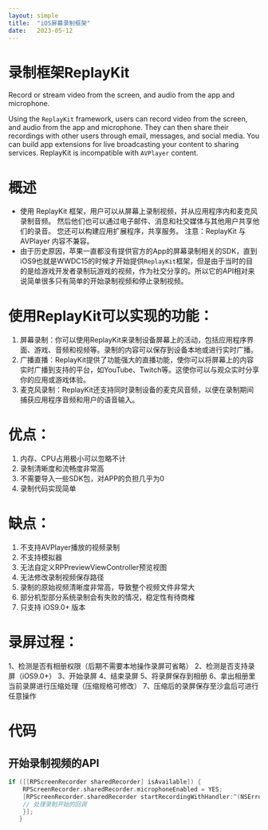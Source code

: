 ```yaml
---
layout: simple
title:  "iOS屏幕录制框架"
date:   2023-05-12
---
```


# 录制框架ReplayKit

Record or stream video from the screen, and audio from the app and microphone.

Using the `ReplayKit` framework, users can record video from the screen, and audio from the app and microphone. They can then share their recordings with other users through email, messages, and social media. You can build app extensions for live broadcasting your content to sharing services. ReplayKit is incompatible with `AVPlayer` content.

# 概述

- 使用 ReplayKit 框架，用户可以从屏幕上录制视频，并从应用程序内和麦克风录制音频。 然后他们也可以通过电子邮件、消息和社交媒体与其他用户共享他们的录音。 您还可以构建应用扩展程序，共享服务。 注意：ReplayKit 与 AVPlayer 内容不兼容。
- 由于历史原因，苹果一直都没有提供官方的App的屏幕录制相关的SDK，直到iOS9也就是WWDC15的时候才开始提供`ReplayKit`框架，但是由于当时的目的是给游戏开发者录制玩游戏的视频，作为社交分享的。所以它的API相对来说简单很多只有简单的开始录制视频和停止录制视频。

# 使用ReplayKit可以实现的功能：

1. 屏幕录制：你可以使用ReplayKit来录制设备屏幕上的活动，包括应用程序界面、游戏、音频和视频等。录制的内容可以保存到设备本地或进行实时广播。
2. 广播直播：ReplayKit提供了功能强大的直播功能，使你可以将屏幕上的内容实时广播到支持的平台，如YouTube、Twitch等。这使你可以与观众实时分享你的应用或游戏体验。
3. 麦克风录制：ReplayKit还支持同时录制设备的麦克风音频，以便在录制期间捕获应用程序音频和用户的语音输入。

# 优点：

1. 内存、CPU占用极小可以忽略不计
2. 录制清晰度和流畅度非常高
3. 不需要导入一些SDK包，对APP的负担几乎为0
4. 录制代码实现简单

# 缺点：

1. 不支持AVPlayer播放的视频录制
2. 不支持模拟器
3. 无法自定义RPPreviewViewController预览视图
4. 无法修改录制视频保存路径
5. 录制的原始视频清晰度非常高，导致整个视频文件非常大
6. 部分机型部分系统录制会有失败的情况，稳定性有待商榷
7. 只支持 iOS9.0+ 版本

# 录屏过程：

1、检测是否有相册权限（后期不需要本地操作录屏可省略） 2、检测是否支持录屏（iOS9.0+） 3、开始录屏 4、结束录屏 5、将录屏保存到相册 6、拿出相册里当前录屏进行压缩处理（压缩规格可修改） 7、压缩后的录屏保存至沙盒后可进行任意操作

# 代码

## 开始录制视频的API

```Objective-C
if ([[RPScreenRecorder sharedRecorder] isAvailable]) {
    RPScreenRecorder.sharedRecorder.microphoneEnabled = YES;
    [RPScreenRecorder.sharedRecorder startRecordingWithHandler:^(NSError *error) {
    // 处理录制开始的回调
    }];
   }
```